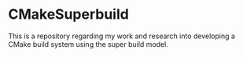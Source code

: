 # CMakeSuperbuild
This is a repository regarding my work and research into developing a CMake build system using the super build model.
